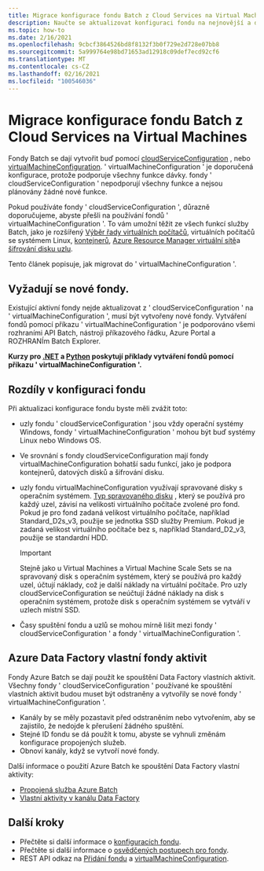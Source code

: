 ```yaml
---
title: Migrace konfigurace fondu Batch z Cloud Services na Virtual Machines
description: Naučte se aktualizovat konfiguraci fondu na nejnovější a doporučenou konfiguraci.
ms.topic: how-to
ms.date: 2/16/2021
ms.openlocfilehash: 9cbcf3864526bd8f8132f3b0f729e2d728e07bb8
ms.sourcegitcommit: 5a999764e98bd71653ad12918c09def7ecd92cf6
ms.translationtype: MT
ms.contentlocale: cs-CZ
ms.lasthandoff: 02/16/2021
ms.locfileid: "100546036"
---
```

# <a name="migrate-batch-pool-configuration-from-cloud-services-to-virtual-machines"></a>Migrace konfigurace fondu Batch z Cloud Services na Virtual Machines

Fondy Batch se dají vytvořit buď pomocí [cloudServiceConfiguration](/rest/api/batchservice/pool/add#cloudserviceconfiguration) , nebo [virtualMachineConfiguration](/rest/api/batchservice/pool/add#virtualmachineconfiguration). ' virtualMachineConfiguration ' je doporučená konfigurace, protože podporuje všechny funkce dávky. fondy ' cloudServiceConfiguration ' nepodporují všechny funkce a nejsou plánovány žádné nové funkce.

Pokud používáte fondy ' cloudServiceConfiguration ', důrazně doporučujeme, abyste přešli na používání fondů ' virtualMachineConfiguration '. To vám umožní těžit ze všech funkcí služby Batch, jako je rozšířený [Výběr řady virtuálních počítačů](batch-pool-vm-sizes.md), virtuálních počítačů se systémem Linux, [kontejnerů](batch-docker-container-workloads.md), [Azure Resource Manager virtuální sítě](batch-virtual-network.md)a [šifrování disku uzlu](disk-encryption.md).

Tento článek popisuje, jak migrovat do ' virtualMachineConfiguration '.

## <a name="new-pools-are-required"></a>Vyžadují se nové fondy.

Existující aktivní fondy nejde aktualizovat z ' cloudServiceConfiguration ' na ' virtualMachineConfiguration ', musí být vytvořeny nové fondy. Vytváření fondů pomocí příkazu ' virtualMachineConfiguration ' je podporováno všemi rozhraními API Batch, nástroji příkazového řádku, Azure Portal a ROZHRANÍm Batch Explorer.

**Kurzy pro [.NET](tutorial-parallel-dotnet.md) a [Python](tutorial-parallel-python.md) poskytují příklady vytváření fondů pomocí příkazu ' virtualMachineConfiguration '.**

## <a name="pool-configuration-differences"></a>Rozdíly v konfiguraci fondu

Při aktualizaci konfigurace fondu byste měli zvážit toto:

- uzly fondu ' cloudServiceConfiguration ' jsou vždy operační systémy Windows, fondy ' virtualMachineConfiguration ' mohou být buď systémy Linux nebo Windows OS.
- Ve srovnání s fondy cloudServiceConfiguration mají fondy virtualMachineConfiguration bohatší sadu funkcí, jako je podpora kontejnerů, datových disků a šifrování disku.
- uzly fondu virtualMachineConfiguration využívají spravované disky s operačním systémem. [Typ spravovaného disku](../virtual-machines/disks-types.md) , který se používá pro každý uzel, závisí na velikosti virtuálního počítače zvolené pro fond. Pokud je pro fond zadaná velikost virtuálního počítače, například Standard_D2s_v3, použije se jednotka SSD služby Premium. Pokud je zadaná velikost virtuálního počítače bez s, například Standard_D2_v3, použije se standardní HDD.

   > [!IMPORTANT]
   > Stejně jako u Virtual Machines a Virtual Machine Scale Sets se na spravovaný disk s operačním systémem, který se používá pro každý uzel, účtují náklady, což je další náklady na virtuální počítače. Pro uzly cloudServiceConfiguration se neúčtují žádné náklady na disk s operačním systémem, protože disk s operačním systémem se vytváří v uzlech místní SSD.

- Časy spuštění fondu a uzlů se mohou mírně lišit mezi fondy ' cloudServiceConfiguration ' a fondy ' virtualMachineConfiguration '.

## <a name="azure-data-factory-custom-activity-pools"></a>Azure Data Factory vlastní fondy aktivit

Fondy Azure Batch se dají použít ke spouštění Data Factory vlastních aktivit. Všechny fondy ' cloudServiceConfiguration ' používané ke spouštění vlastních aktivit budou muset být odstraněny a vytvořily se nové fondy ' virtualMachineConfiguration '.

- Kanály by se měly pozastavit před odstraněním nebo vytvořením, aby se zajistilo, že nedojde k přerušení žádného spuštění.
- Stejné ID fondu se dá použít k tomu, abyste se vyhnuli změnám konfigurace propojených služeb.
- Obnoví kanály, když se vytvoří nové fondy.

Další informace o použití Azure Batch ke spouštění Data Factory vlastní aktivity:

- [Propojená služba Azure Batch](../data-factory/compute-linked-services.md#azure-batch-linked-service)
- [Vlastní aktivity v kanálu Data Factory](../data-factory/transform-data-using-dotnet-custom-activity.md)

## <a name="next-steps"></a>Další kroky

- Přečtěte si další informace o [konfiguracích fondu](nodes-and-pools.md#configurations).
- Přečtěte si další informace o [osvědčených postupech pro fondy](best-practices.md#pools).
- REST API odkaz na [Přidání fondu](/rest/api/batchservice/pool/add) a [virtualMachineConfiguration](/rest/api/batchservice/pool/add#virtualmachineconfiguration).